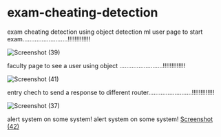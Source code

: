 # exam-cheating-detection
exam cheating detection using object detection ml 
user page to start exam..........................!!!!!!!!!!!!!


![Screenshot (39)](https://user-images.githubusercontent.com/113968152/225538068-1ea92d3c-3d92-4d67-906a-2108ac6c6e4e.png)



faculty page to see a user using object .........................!!!!!!!!!!!!!


![Screenshot (41)](https://user-images.githubusercontent.com/113968152/225538083-fbaa0805-ebfd-4eb5-ae13-3a214f1c2c5a.png)


entry chech to send a response to different router.........................!!!!!!!!!!!!!

![Screenshot (37)](https://user-images.githubusercontent.com/113968152/225538602-c01f94c2-4675-4c65-8347-cfb87463612a.png)




alert system on some system!
alert system on some system!
[Screenshot (42)](https://user-images.githubusercontent.com/113968152/225539154-d29b220b-2a02-4835-b403-a955c5ffeb8c.png)
